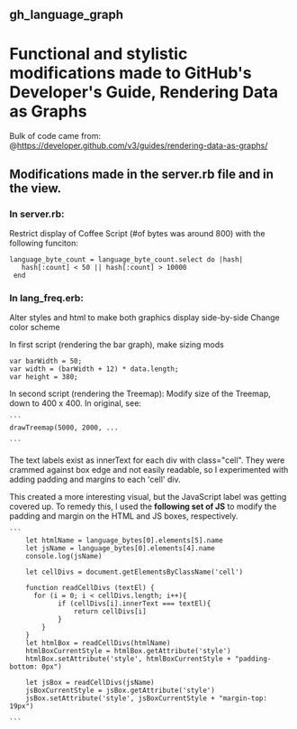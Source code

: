 ## gh_language_graph

# Functional and stylistic modifications made to GitHub's Developer's Guide, Rendering Data as Graphs

Bulk of code came from: @https://developer.github.com/v3/guides/rendering-data-as-graphs/

## Modifications made in the server.rb file and in the view.

### In server.rb:
  Restrict display of Coffee Script (#of bytes was around 800) with the following funciton:

  ```
  language_byte_count = language_byte_count.select do |hash|
     hash[:count] < 50 || hash[:count] > 10000
   end
   ```

### In lang_freq.erb:
  Alter styles and html to make both graphics display side-by-side
  Change color scheme

  In first script (rendering the bar graph), make sizing mods

  ```
  var barWidth = 50;
  var width = (barWidth + 12) * data.length;
  var height = 380;
  ```

  In second script (rendering the Treemap):
    Modify size of the Treemap, down to 400 x 400. In original, see:

    ```
    drawTreemap(5000, 2000, ...

    ```

  The text labels exist as innerText for each div with class="cell". They were crammed against box edge and not easily readable, so I experimented with adding padding and margins to each 'cell' div.

  This created a more interesting visual, but the JavaScript label was getting covered up. To remedy this, I used the **following set of JS** to modify the padding and margin on the HTML and JS boxes, respectively.


    ```
        let htmlName = language_bytes[0].elements[5].name
        let jsName = language_bytes[0].elements[4].name
        console.log(jsName)

        let cellDivs = document.getElementsByClassName('cell')

        function readCellDivs (textEl) {
          for (i = 0; i < cellDivs.length; i++){
                if (cellDivs[i].innerText === textEl){
                    return cellDivs[i]
                }
            }
        }
        let htmlBox = readCellDivs(htmlName)
        htmlBoxCurrentStyle = htmlBox.getAttribute('style')
        htmlBox.setAttribute('style', htmlBoxCurrentStyle + "padding-bottom: 0px")

        let jsBox = readCellDivs(jsName)
        jsBoxCurrentStyle = jsBox.getAttribute('style')
        jsBox.setAttribute('style', jsBoxCurrentStyle + "margin-top: 19px")

    ```
